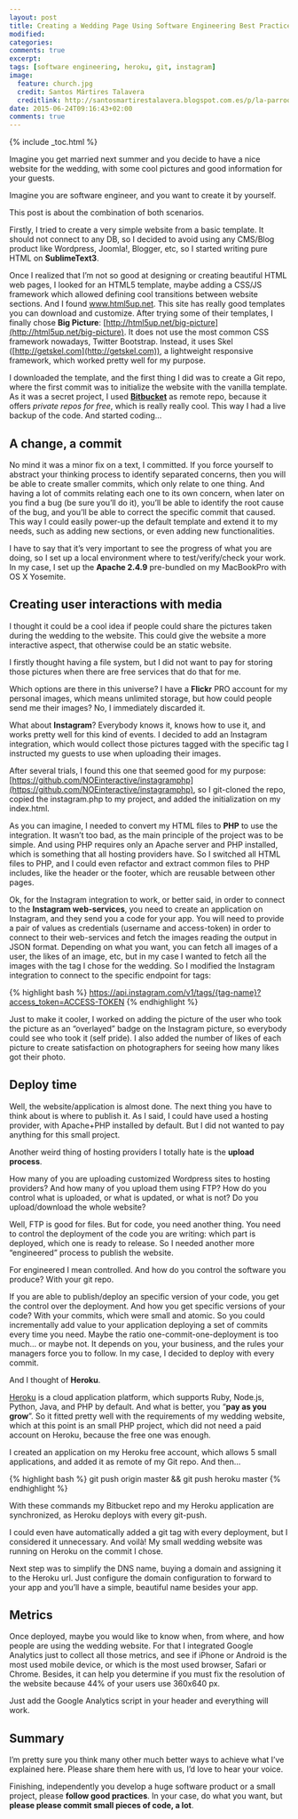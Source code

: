 ```yaml
---
layout: post
title: Creating a Wedding Page Using Software Engineering Best Practices
modified:
categories:
comments: true
excerpt:
tags: [software engineering, heroku, git, instagram]
image:
  feature: church.jpg
  credit: Santos Mártires Talavera
  creditlink: http://santosmartirestalavera.blogspot.com.es/p/la-parroquia-historia.html
date: 2015-06-24T09:16:43+02:00
comments: true
---
```

{% include _toc.html %}

Imagine you get married next summer and you decide to have a nice website for the wedding, with some cool pictures and good information for your guests.

Imagine you are software engineer, and you want to create it by yourself.

This post is about the combination of both scenarios.

Firstly, I tried to create a very simple website from a basic template. It should not connect to any DB, so I decided to avoid using any CMS/Blog product like Wordpress, Joomla!, Blogger, etc, so I started writing pure HTML on **SublimeText3**.

Once I realized that I’m not so good at designing or creating beautiful HTML web pages, I looked for an HTML5 template, maybe adding a CSS/JS framework which allowed defining cool transitions between website sections. And I found www.html5up.net. This site has really good templates you can download and customize. After trying some of their templates, I finally chose **Big Picture**: [http://html5up.net/big-picture](http://html5up.net/big-picture). It does not use the most common CSS framework nowadays, Twitter Bootstrap. Instead, it uses Skel ([http://getskel.com](http://getskel.com)), a lightweight responsive framework, which worked pretty well for my purpose.

I downloaded the template, and the first thing I did was to create a Git repo, where the first commit was to initialize the website with the vanilla template. As it was a secret project, I used **[Bitbucket](https://bitbucket.org)** as remote repo, because it offers *private repos for free*, which is really really cool. This way I had a live backup of the code. And started coding…

## A change, a commit
No mind it was a minor fix on a text, I committed. If you force yourself to abstract your thinking process to identify separated concerns, then you will be able to create smaller commits, which only relate to one thing. And having a lot of commits relating each one to its own concern, when later on you find a bug (be sure you’ll do it), you’ll be able to identify the root cause of the bug, and you’ll be able to correct the specific commit that caused. This way I could easily power-up the default template and extend it to my needs, such as adding new sections, or even adding new functionalities.

I have to say that it’s very important to see the progress of what you are doing, so I set up a local environment where to test/verify/check your work. In my case, I set up the **Apache 2.4.9** pre-bundled on my MacBookPro with OS X Yosemite.

## Creating user interactions with media
I thought it could be a cool idea if people could share the pictures taken during the wedding to the website. This could give the website a more interactive aspect, that otherwise could be an static website.

I firstly thought having a file system, but I did not want to pay for storing those pictures when there are free services that do that for me.

Which options are there in this universe? I have a **Flickr** PRO account for my personal images, which means unlimited storage, but how could people send me their images? No, I immediately discarded it.

What about **Instagram**? Everybody knows it, knows how to use it, and works pretty well for this kind of events. I decided to add an Instagram integration, which would collect those pictures tagged with the specific tag I instructed my guests to use when uploading their images.

After several trials, I found this one that seemed good for my purpose: [https://github.com/NOEinteractive/instagramphp](https://github.com/NOEinteractive/instagramphp), so I git-cloned the repo, copied the instagram.php to my project, and added the initialization on my index.html.

As you can imagine, I needed to convert my HTML files to **PHP** to use the integration. It wasn’t too bad, as the main principle of the project was to be simple. And using PHP requires only an Apache server and PHP installed, which is something that all hosting providers have. So I switched all HTML files to PHP, and I could even refactor and extract common files to PHP includes, like the header or the footer, which are reusable between other pages.

Ok, for the Instagram integration to work, or better said, in order to connect to the **Instagram web-services**, you need to create an application on Instagram, and they send you a code for your app. You will need to provide a pair of values as credentials (username and access-token) in order to connect to their web-services and fetch the images reading the output in JSON format. Depending on what you want, you can fetch all images of a user, the likes of an image, etc, but in my case I wanted to fetch all the images with the tag I chose for the wedding. So I modified the Instagram integration to connect to the specific endpoint for tags:

{% highlight bash %}
https://api.instagram.com/v1/tags/{tag-name}?access_token=ACCESS-TOKEN
{% endhighlight %}

Just to make it cooler, I worked on adding the picture of the user who took the picture as an “overlayed” badge on the Instagram picture, so everybody could see who took it (self pride). I also added the number of likes of each picture to create satisfaction on photographers for seeing how many likes got their photo.

## Deploy time
Well, the website/application is almost done. The next thing you have to think about is where to publish it. As I said, I could have used a hosting provider, with Apache+PHP installed by default. But I did not wanted to pay anything for this small project.

Another weird thing of hosting providers I totally hate is the **upload process**.

How many of you are uploading customized Wordpress sites to hosting providers? And how many of you upload them using FTP? How do you control what is uploaded, or what is updated, or what is not? Do you upload/download the whole website?

Well, FTP is good for files. But for code, you need another thing. You need to control the deployment of the code you are writing: which part is deployed, which one is ready to release. So I needed another more “engineered” process to publish the website.

For engineered I mean controlled. And how do you control the software you produce? With your git repo.

If you are able to publish/deploy an specific version of your code, you get the control over the deployment. And how you get specific versions of your code? With your commits, which were small and atomic. So you could incrementally add value to your application deploying a set of commits every time you need. Maybe the ratio one-commit-one-deployment is too much… or maybe not. It depends on you, your business, and the rules your managers force you to follow. In my case, I decided to deploy with every commit.

And I thought of **Heroku**.

[Heroku](https://www.heroku.com) is a cloud application platform, which supports Ruby, Node.js, Python, Java, and PHP by default. And what is better, you “**pay as you grow**”. So it fitted pretty well with the requirements of my wedding website, which at this point is an small PHP project, which did not need a paid account on Heroku, because the free one was enough.

I created an application on my Heroku free account, which allows 5 small applications, and added it as remote of my Git repo. And then…

{% highlight bash %}
git push origin master && git push heroku master
{% endhighlight %}

With these commands my Bitbucket repo and my Heroku application are synchronized, as Heroku deploys with every git-push.

I could even have automatically added a git tag with every deployment, but I considered it unnecessary. And voilà! My small wedding website was running on Heroku on the commit I chose.

Next step was to simplify the DNS name, buying a domain and assigning it to the Heroku url. Just configure the domain configuration to forward to your app and you’ll have a simple, beautiful name besides your app.

## Metrics
Once deployed, maybe you would like to know when, from where, and how people are using the wedding website. For that I integrated Google Analytics just to collect all those metrics, and see if iPhone or Android is the most used mobile device, or which is the most used browser, Safari or Chrome. Besides, it can help you determine if you must fix the resolution of the website because 44% of your users use 360x640 px.

Just add the Google Analytics script in your header and everything will work.

## Summary
I’m pretty sure you think many other much better ways to achieve what I’ve explained here. Please share them here with us, I’d love to hear your voice.

Finishing, independently you develop a huge software product or a small project, please **follow good practices**. In your case, do what you want, but **please please commit small pieces of code, a lot**.
